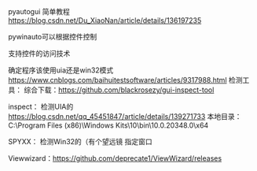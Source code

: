 pyautogui 简单教程
https://blog.csdn.net/Du_XiaoNan/article/details/136197235


pywinauto可以根据控件控制

支持控件的访问技术

确定程序该使用uia还是win32模式
https://www.cnblogs.com/baihuitestsoftware/articles/9317988.html
检测工具：
综合下载：https://github.com/blackrosezy/gui-inspect-tool

inspect： 检测UIA的
https://blog.csdn.net/qq_45451847/article/details/139271733
本地目录：C:\Program Files (x86)\Windows Kits\10\bin\10.0.20348.0\x64

SPYXX： 检测Win32的（有个望远镜 指定窗口

Viewwizard：https://github.com/deprecate1/ViewWizard/releases

